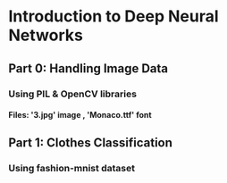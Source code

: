 # Introduction to Deep Neural Networks

## Part 0: Handling Image Data
### Using PIL & OpenCV libraries
#### Files: '3.jpg' image , 'Monaco.ttf' font

## Part 1: Clothes Classification
### Using fashion-mnist dataset
